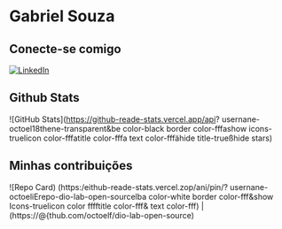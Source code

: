 # Gabriel Souza

## Conecte-se comigo
[![LinkedIn](https://img.shields.io/badge/LinkedIn-0077B5?style=for-the-badge&logo=linkedin&logoColor=white)](https://www.linkedin.com/in/gabriel-souza-de-carvalho/)


## Github Stats
![GitHub Stats](https://github-reade-stats.vercel.app/api?
usernane-octoel18thene-transparent&be color-black
border color-fffashow icons-truelicon color-fffatitle color-fffa text color-fffähide title-trueßhide stars)

## Minhas contribuições
![Repo Card) (https:/eithub-reade-stats.vercel.zop/ani/pin/?
usernane-octoeliErepo-dio-lab-open-sourcelba color-white
border color-fff&show Icons-truelicon color fffftitle color-fff& text color-fff) | (https://@{thub.com/octoelf/dio-lab-open-source)